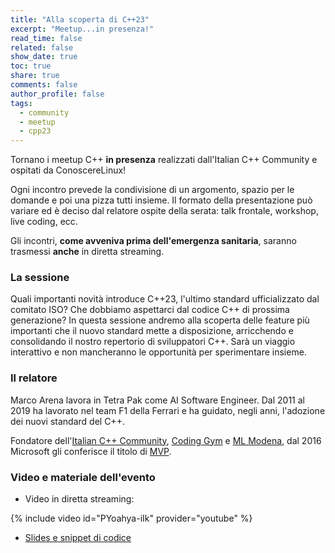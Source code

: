 ```yaml
---
title: "Alla scoperta di C++23"
excerpt: "Meetup...in presenza!"
read_time: false
related: false
show_date: true
toc: true
share: true
comments: false
author_profile: false
tags:
  - community
  - meetup
  - cpp23
---
```


Tornano i meetup C++ **in presenza** realizzati dall'Italian C++ Community e ospitati da ConoscereLinux!

Ogni incontro prevede la condivisione di un argomento, spazio per le domande e poi una pizza tutti insieme.
Il formato della presentazione può variare ed è deciso dal relatore ospite della serata: talk frontale, workshop, live coding, ecc.

Gli incontri, **come avveniva prima dell'emergenza sanitaria**, saranno trasmessi **anche** in diretta streaming.

### La sessione

Quali importanti novità introduce C++23, l'ultimo standard ufficializzato dal comitato ISO? Che dobbiamo aspettarci dal codice C++ di prossima generazione? In questa sessione andremo alla scoperta delle feature più importanti che il nuovo standard mette a disposizione, arricchendo e consolidando il nostro repertorio di sviluppatori C++. Sarà un viaggio interattivo e non mancheranno le opportunità per sperimentare insieme.

### Il relatore

Marco Arena lavora in Tetra Pak come AI Software Engineer. Dal 2011 al 2019 ha lavorato nel team F1 della Ferrari e ha guidato, negli anni, l'adozione dei nuovi standard del C++.

Fondatore dell'[Italian C++ Community](https://italiancpp.org/), [Coding Gym](https://coding-gym.org/) e [ML Modena](https://mlmodena.it/), dal 2016 Microsoft gli conferisce il titolo di [MVP](https://mvp.microsoft.com/it-it/PublicProfile/5001726).

### Video e materiale dell'evento

- Video in diretta streaming:

{% include video id="PYoahya-iIk" provider="youtube" %}

- [Slides e snippet di codice](https://github.com/ilpropheta/cpp23)